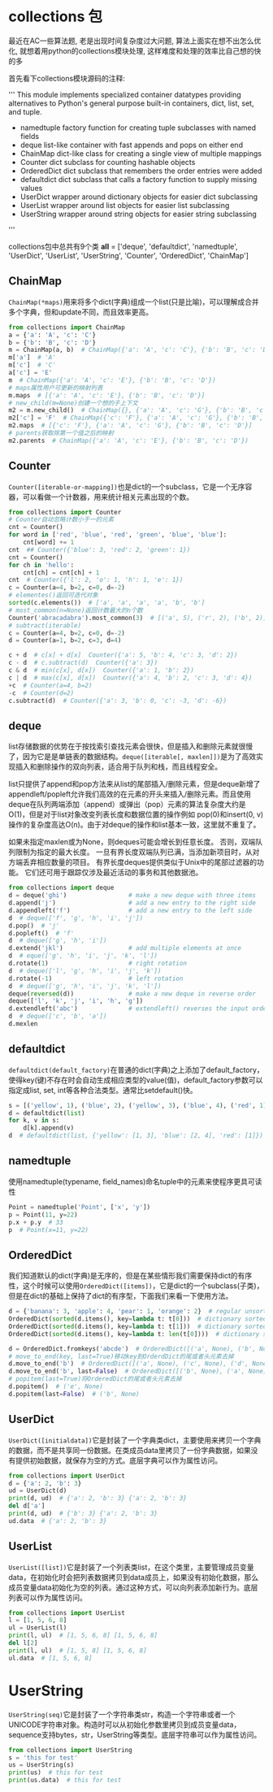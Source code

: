 # collections 包

最近在AC一些算法题, 老是出现时间复杂度过大问题, 算法上面实在想不出怎么优化, 就想着用python的collections模块处理, 这样难度和处理的效率比自己想的快的多

首先看下collections模块源码的注释:

''' This module implements specialized container datatypes providing
alternatives to Python's general purpose built-in containers, dict,
list, set, and tuple.

* namedtuple   factory function for creating tuple subclasses with named fields
* deque        list-like container with fast appends and pops on either end
* ChainMap     dict-like class for creating a single view of multiple mappings
* Counter      dict subclass for counting hashable objects
* OrderedDict  dict subclass that remembers the order entries were added
* defaultdict  dict subclass that calls a factory function to supply missing values
* UserDict     wrapper around dictionary objects for easier dict subclassing
* UserList     wrapper around list objects for easier list subclassing
* UserString   wrapper around string objects for easier string subclassing

'''

collections包中总共有9个类
__all__ = ['deque', 'defaultdict', 'namedtuple', 'UserDict', 'UserList',
            'UserString', 'Counter', 'OrderedDict', 'ChainMap']

## ChainMap

`ChainMap(*maps)`用来将多个dict(字典)组成一个list(只是比喻)，可以理解成合并多个字典，但和update不同，而且效率更高。

```python
from collections import ChainMap
a = {'a': 'A', 'c': 'C'}
b = {'b': 'B', 'c': 'D'}
m = ChainMap(a, b)  # ChainMap({'a': 'A', 'c': 'C'}, {'b': 'B', 'c': 'D'})
m['a']  # 'A'
m['c']  # 'C'
a['c'] = 'E'
m  # ChainMap({'a': 'A', 'c': 'E'}, {'b': 'B', 'c': 'D'})
# maps属性用户可更新的映射列表
m.maps  # [{'a': 'A', 'c': 'E'}, {'b': 'B', 'c': 'D'}]
# new_child(m=None)创建一个想的子上下文
m2 = m.new_child()  # ChainMap({}, {'a': 'A', 'c': 'G'}, {'b': 'B', 'c': 'D'})
m2['c'] = 'F'  # ChainMap({'c': 'F'}, {'a': 'A', 'c': 'G'}, {'b': 'B', 'c': 'D'})
m2.maps  # [{'c': 'F'}, {'a': 'A', 'c': 'G'}, {'b': 'B', 'c': 'D'}]
# parents获取除第一个值之后的映射
m2.parents  # ChainMap({'a': 'A', 'c': 'E'}, {'b': 'B', 'c': 'D'})
```

## Counter

`Counter([iterable-or-mapping])`也是dict的一个subclass，它是一个无序容器，可以看做一个计数器，用来统计相关元素出现的个数。

```python
from collections import Counter
# Counter自动忽略计数小于一的元素
cnt = Counter()
for word in ['red', 'blue', 'red', 'green', 'blue', 'blue']:
    cnt[word] += 1
cnt  ## Counter({'blue': 3, 'red': 2, 'green': 1}) 
cnt = Counter()
for ch in 'hello':
    cnt[ch] = cnt[ch] + 1
cnt  # Counter({'l': 2, 'o': 1, 'h': 1, 'e': 1})
c = Counter(a=4, b=2, c=0, d=-2)
# elementes()返回可迭代对象
sorted(c.elements())  # ['a', 'a', 'a', 'a', 'b', 'b'] 
# most_common(n=None)返回计数最大的n个数
Counter('abracadabra').most_common(3)  # [('a', 5), ('r', 2), ('b', 2)]
# subtract(iterable)
c = Counter(a=4, b=2, c=0, d=-2)
d = Counter(a=1, b=2, c=3, d=4)

c + d  # c[x] + d[x]  Counter({'a': 5, 'b': 4, 'c': 3, 'd': 2})
c - d  # c.subtract(d)  Counter({'a': 3})
c & d  # min(c[x], d[x])  Counter({'a': 1, 'b': 2})
c | d  # max(c[x], d[x])  Counter({'a': 4, 'b': 2, 'c': 3, 'd': 4})
+c  # Counter(a=4, b=2)
-c  # Counter(d=2)
c.subtract(d)  # Counter({'a': 3, 'b': 0, 'c': -3, 'd': -6})
```

## deque

list存储数据的优势在于按找索引查找元素会很快，但是插入和删除元素就很慢了，因为它是是单链表的数据结构。`deque([iterable[, maxlen]])`是为了高效实现插入和删除操作的双向列表，适合用于队列和栈，而且线程安全。

list只提供了append和pop方法来从list的尾部插入/删除元素，但是deque新增了appendleft/popleft允许我们高效的在元素的开头来插入/删除元素。而且使用deque在队列两端添加（append）或弹出（pop）元素的算法复杂度大约是O(1)，但是对于list对象改变列表长度和数据位置的操作例如 pop(0)和insert(0, v)操作的复杂度高达O(n)。由于对deque的操作和list基本一致，这里就不重复了。

如果未指定maxlen或为None，则deques可能会增长到任意长度。 否则，双端队列限制为指定的最大长度。 一旦有界长度双端队列已满，当添加新项目时，从对方端丢弃相应数量的项目。 有界长度deques提供类似于Unix中的尾部过滤器的功能。 它们还可用于跟踪仅涉及最近活动的事务和其他数据池。

```python
from collections import deque
d = deque('ghi')                 # make a new deque with three items
d.append('j')                    # add a new entry to the right side
d.appendleft('f')                # add a new entry to the left side
d  # deque(['f', 'g', 'h', 'i', 'j'])
d.pop()  # 'j'
d.popleft()  # 'f'
d  # deque(['g', 'h', 'i'])
d.extend('jkl')                  # add multiple elements at once
d  # eque(['g', 'h', 'i', 'j', 'k', 'l'])
d.rotate(1)                      # right rotation
d  # deque(['l', 'g', 'h', 'i', 'j', 'k'])
d.rotate(-1)                     # left rotation
d  # deque(['g', 'h', 'i', 'j', 'k', 'l'])
deque(reversed(d))               # make a new deque in reverse order
deque(['l', 'k', 'j', 'i', 'h', 'g'])
d.extendleft('abc')              # extendleft() reverses the input order
d  # deque(['c', 'b', 'a'])
d.mexlen  
```

## defaultdict

`defaultdict(default_factory)`在普通的dict(字典)之上添加了default_factory，使得key(键)不存在时会自动生成相应类型的value(值)，default_factory参数可以指定成list, set, int等各种合法类型。通常比setdefault()快。

```python
s = [('yellow', 1), ('blue', 2), ('yellow', 3), ('blue', 4), ('red', 1)]
d = defaultdict(list)  
for k, v in s:
    d[k].append(v)
d  # defaultdict(list, {'yellow': [1, 3], 'blue': [2, 4], 'red': [1]})
```

## namedtuple

使用namedtuple(typename, field_names)命名tuple中的元素来使程序更具可读性

```python
Point = namedtuple('Point', ['x', 'y'])
p = Point(11, y=22)
p.x + p.y  # 33
p  # Point(x=11, y=22)
```

## OrderedDict

我们知道默认的dict(字典)是无序的，但是在某些情形我们需要保持dict的有序性，这个时候可以使用`OrderedDict([items])`，它是dict的一个subclass(子类)，但是在dict的基础上保持了dict的有序型，下面我们来看一下使用方法。

```python
d = {'banana': 3, 'apple': 4, 'pear': 1, 'orange': 2}  # regular unsorted dictionary
OrderedDict(sorted(d.items(), key=lambda t: t[0]))  # dictionary sorted by key
OrderedDict(sorted(d.items(), key=lambda t: t[1]))  # dictionary sorted by value
OrderedDict(sorted(d.items(), key=lambda t: len(t[0])))  # dictionary sorted by length of the key string

d = OrderedDict.fromkeys('abcde')  # OrderedDict([('a', None), ('b', None), ('c', None), ('d', None), ('e', None)])
# move_to_end(key, last=True)移动key到OrderdDict的尾或者头元素去掉
d.move_to_end('b')  # OrderedDict([('a', None), ('c', None), ('d', None), ('e', None), ('b', None)])
d.move_to_end('b', last=False)  # OrderedDict([('b', None), ('a', None), ('c', None), ('d', None), ('e', None)])
# popitem(last=True)将OrderedDict的尾或者头元素去掉
d.popitem()  # ('e', None)
d.popitem(last=False)  # ('b', None)
```

## UserDict

`UserDict([initialdata])`它是封装了一个字典类dict，主要使用来拷贝一个字典的数据，而不是共享同一份数据。在类成员data里拷贝了一份字典数据，如果没有提供初始数据，就保存为空的方式。底层字典可以作为属性访问。

```python
from collections import UserDict
d = {'a': 2, 'b': 3}
ud = UserDict(d)
print(d, ud)  # {'a': 2, 'b': 3} {'a': 2, 'b': 3}
del d['a']
print(d, ud)  # {'b': 3} {'a': 2, 'b': 3}
ud.data  # {'a': 2, 'b': 3}
```

## UserList

`UserList([list])`它是封装了一个列表类list，在这个类里，主要管理成员变量data，在初始化时会把列表数据拷贝到data成员上，如果没有初始化数据，那么成员变量data初始化为空的列表。通过这种方式，可以向列表添加新行为。底层列表可以作为属性访问。

```python
from collections import UserList
l = [1, 5, 6, 8]
ul = UserList(l)
print(l, ul)  # [1, 5, 6, 8] [1, 5, 6, 8] 
del l[2]
print(l, ul)  # [1, 5, 8] [1, 5, 6, 8]
ul.data  # [1, 5, 6, 8]
```

# UserString

`UserString(seq)`它是封装了一个字符串类str，构造一个字符串或者一个UNICODE字符串对象。构造时可以从初始化参数里拷贝到成员变量data，sequence支持bytes，str，UserString等类型。底层字符串可以作为属性访问。

```python
from collections import UserString
s = 'this for test'
us = UserString(s)
print(us)  # this for test
print(us.data)  # this for test
```
